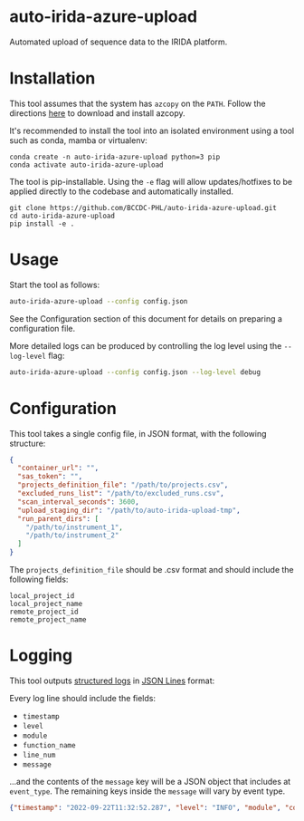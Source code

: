 # auto-irida-azure-upload
Automated upload of sequence data to the IRIDA platform.

# Installation
This tool assumes that the system has `azcopy` on the `PATH`. Follow the directions [here](https://learn.microsoft.com/en-us/azure/storage/common/storage-use-azcopy-v10) to
download and install azcopy.

It's recommended to install the tool into an isolated environment using a tool such as conda, mamba or virtualenv:
```
conda create -n auto-irida-azure-upload python=3 pip
conda activate auto-irida-azure-upload
```

The tool is pip-installable. Using the `-e` flag will allow updates/hotfixes to be applied directly to the codebase and automatically installed.

```
git clone https://github.com/BCCDC-PHL/auto-irida-azure-upload.git
cd auto-irida-azure-upload
pip install -e .
```

# Usage
Start the tool as follows:

```bash
auto-irida-azure-upload --config config.json
```

See the Configuration section of this document for details on preparing a configuration file.

More detailed logs can be produced by controlling the log level using the `--log-level` flag:

```bash
auto-irida-azure-upload --config config.json --log-level debug
```

# Configuration
This tool takes a single config file, in JSON format, with the following structure:

```json
{
  "container_url": "",
  "sas_token": "",
  "projects_definition_file": "/path/to/projects.csv",
  "excluded_runs_list": "/path/to/excluded_runs.csv",
  "scan_interval_seconds": 3600,
  "upload_staging_dir": "/path/to/auto-irida-upload-tmp",
  "run_parent_dirs": [
    "/path/to/instrument_1",
    "/path/to/instrument_2"
  ]
}
```

The `projects_definition_file` should be .csv format and should include the following fields:

```
local_project_id
local_project_name
remote_project_id
remote_project_name
```

# Logging
This tool outputs [structured logs](https://www.honeycomb.io/blog/structured-logging-and-your-team/) in [JSON Lines](https://jsonlines.org/) format:

Every log line should include the fields:

- `timestamp`
- `level`
- `module`
- `function_name`
- `line_num`
- `message`

...and the contents of the `message` key will be a JSON object that includes at `event_type`. The remaining keys inside the `message` will vary by event type.

```json
{"timestamp": "2022-09-22T11:32:52.287", "level": "INFO", "module", "core", "function_name": "scan", "line_num", 56, "message": {"event_type": "scan_start"}}
```
